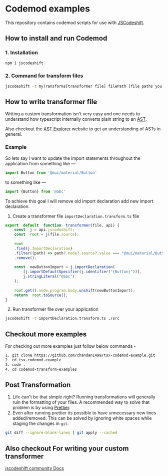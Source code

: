 # Codemod examples
This repository contains codemod scripts for use with [JSCodeshift](https://github.com/facebook/jscodeshift).
## How to install and run Codemod
### 1.  Installation
```bash
npm i jscodeshift
```
### 2. Command for transform files

```bash
jscodeshift -t myTransforms[transformer file] filePath [file paths you wish to transform]
```
## How to write transformer file
Writing a custom transformation isn't very easy and one needs to understand how typescript internally converts plain string to an [AST](https://en.wikipedia.org/wiki/Abstract_syntax_tree).

Also checkout the  [AST Explorer](https://astexplorer.net/)  website to get an understanding of ASTs in general.

### Example

So lets say I want to update the import statements throughout the application from something like —

```ts
import Button from '@mui/material/Button'
```

to something like —

```ts
import {Button} from '@abc'
```

To achieve this goal I will remove old import declaration add new import declaration. 
1.  Create a transformer file `importDeclaration.transform.ts` file
```ts
export  default  function  transformer(file, api) {
	const  j = api.jscodeshift;
	const  root = j(file.source);
	
	root
	.find(j.ImportDeclaration)
	.filter((path) => path?.node?.source?.value === "@mui/material/Button")
	.remove();
	
	const  newButtonImport = j.importDeclaration(
		[j.importDefaultSpecifier(j.identifier("{Button}"))],
		j.stringLiteral("@abc")
	);
	
	root.get().node.program.body.unshift(newButtonImport);
	return  root.toSource();
}
```
2.  Run transformer file over your application 
```bash
jscodeshift -t importDeclaration.transform.ts ./src
```

## Checkout more examples
For checking out more examples just follow below commands -
```bash
1. git clone https://github.com/chandan1499/tsx-codemod-example.git
2. cd tsx-codemod-example
3. code .
4. cd codemod-transform-examples
```

## Post Transformation

1.  Life can't be that simple right? Running transformations will generally ruin the formatting of your files. A recommended way to solve that problem is by using [Prettier].
2.  Even after running prettier its possible to have unnecessary new lines added/removed. This can be solved by ignoring white spaces while staging the changes in `git`.

```bash
git diff --ignore-blank-lines | git apply --cached
```

[prettier]: https://prettier.io

## Also checkout For writing your custom transformer
[jscodeshift community Docs](https://www.codeshiftcommunity.com/docs/)

